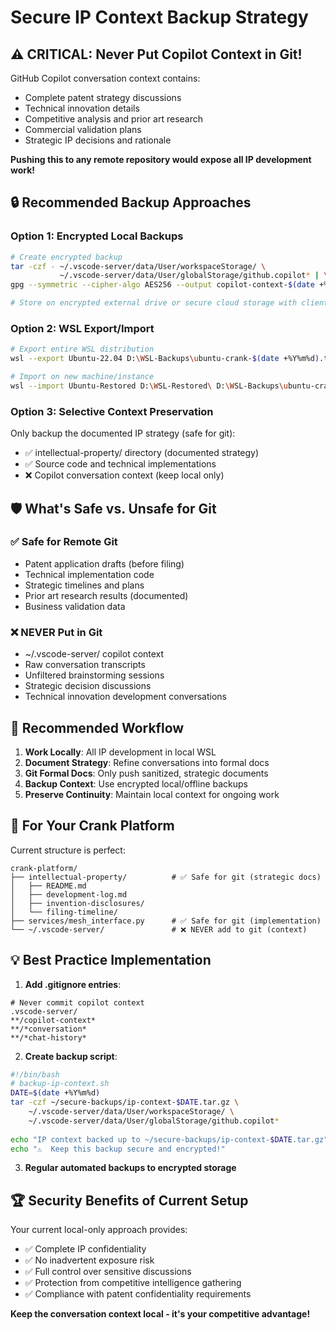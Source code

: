 # Secure IP Context Backup Strategy

## ⚠️ CRITICAL: Never Put Copilot Context in Git!

GitHub Copilot conversation context contains:
- Complete patent strategy discussions
- Technical innovation details
- Competitive analysis and prior art research
- Commercial validation plans
- Strategic IP decisions and rationale

**Pushing this to any remote repository would expose all IP development work!**

## 🔒 Recommended Backup Approaches

### Option 1: Encrypted Local Backups
```bash
# Create encrypted backup
tar -czf - ~/.vscode-server/data/User/workspaceStorage/ \
           ~/.vscode-server/data/User/globalStorage/github.copilot* | \
gpg --symmetric --cipher-algo AES256 --output copilot-context-$(date +%Y%m%d).tar.gz.gpg

# Store on encrypted external drive or secure cloud storage with client-side encryption
```

### Option 2: WSL Export/Import
```bash
# Export entire WSL distribution
wsl --export Ubuntu-22.04 D:\WSL-Backups\ubuntu-crank-$(date +%Y%m%d).tar

# Import on new machine/instance
wsl --import Ubuntu-Restored D:\WSL-Restored\ D:\WSL-Backups\ubuntu-crank-20251030.tar
```

### Option 3: Selective Context Preservation
Only backup the documented IP strategy (safe for git):
- ✅ intellectual-property/ directory (documented strategy)
- ✅ Source code and technical implementations
- ❌ Copilot conversation context (keep local only)

## 🛡️ What's Safe vs. Unsafe for Git

### ✅ Safe for Remote Git
- Patent application drafts (before filing)
- Technical implementation code
- Strategic timelines and plans
- Prior art research results (documented)
- Business validation data

### ❌ NEVER Put in Git
- ~/.vscode-server/ copilot context
- Raw conversation transcripts
- Unfiltered brainstorming sessions
- Strategic decision discussions
- Technical innovation development conversations

## 🔄 Recommended Workflow

1. **Work Locally**: All IP development in local WSL
2. **Document Strategy**: Refine conversations into formal docs
3. **Git Formal Docs**: Only push sanitized, strategic documents
4. **Backup Context**: Use encrypted local/offline backups
5. **Preserve Continuity**: Maintain local context for ongoing work

## 🎯 For Your Crank Platform

Current structure is perfect:
```
crank-platform/
├── intellectual-property/          # ✅ Safe for git (strategic docs)
│   ├── README.md
│   ├── development-log.md
│   ├── invention-disclosures/
│   └── filing-timeline/
├── services/mesh_interface.py      # ✅ Safe for git (implementation)
└── ~/.vscode-server/               # ❌ NEVER add to git (context)
```

## 💡 Best Practice Implementation

1. **Add .gitignore entries**:
```
# Never commit copilot context
.vscode-server/
**/copilot-context*
**/*conversation*
**/*chat-history*
```

2. **Create backup script**:
```bash
#!/bin/bash
# backup-ip-context.sh
DATE=$(date +%Y%m%d)
tar -czf ~/secure-backups/ip-context-$DATE.tar.gz \
    ~/.vscode-server/data/User/workspaceStorage/ \
    ~/.vscode-server/data/User/globalStorage/github.copilot*
    
echo "IP context backed up to ~/secure-backups/ip-context-$DATE.tar.gz"
echo "⚠️  Keep this backup secure and encrypted!"
```

3. **Regular automated backups to encrypted storage**

## 🏆 Security Benefits of Current Setup

Your current local-only approach provides:
- ✅ Complete IP confidentiality
- ✅ No inadvertent exposure risk
- ✅ Full control over sensitive discussions
- ✅ Protection from competitive intelligence gathering
- ✅ Compliance with patent confidentiality requirements

**Keep the conversation context local - it's your competitive advantage!**